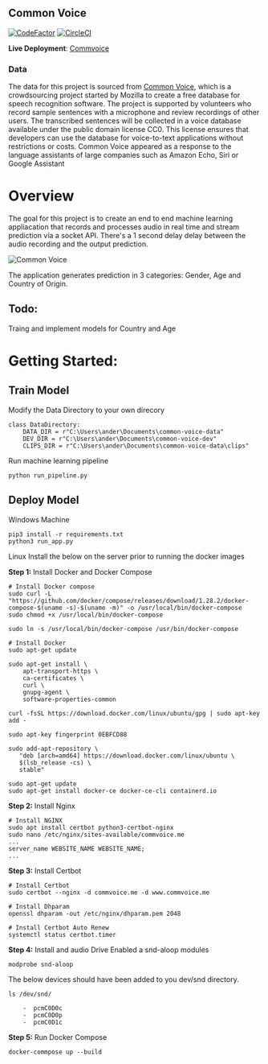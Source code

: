 ## Common Voice
[![CodeFactor](https://www.codefactor.io/repository/github/dachosen1/common-voice/badge)](https://www.codefactor.io/repository/github/dachosen1/common-voice)
[![CircleCI](https://circleci.com/gh/dachosen1/Common-Voice.svg?style=svg)](https://circleci.com/gh/dachosen1/Common-Voice)

**Live Deployment**: [Commvoice](https://commvoice.me/)

### Data  
The data for this project is sourced from [Common Voice](https://commonvoice.mozilla.org/en), which is a crowdsourcing project started by Mozilla to create a free database for speech recognition software. The project is supported by volunteers who record sample sentences with a microphone and review recordings of other users. The transcribed sentences will be collected in a voice database available under the public domain license CC0. This license ensures that developers can use the database for voice-to-text applications without restrictions or costs. Common Voice appeared as a response to the language assistants of large companies such as Amazon Echo, Siri or Google Assistant

# Overview
The goal for this project is to create an end to end machine learning appliacation that records and processes audio in real time and stream prediction via a socket API. There's a 1 second delay delay between the audio recording and the output prediction.

![Common Voice](https://user-images.githubusercontent.com/40616129/107158901-bd05d980-6941-11eb-92b5-12d7c001d5a1.PNG)

The application generates prediction in 3 categories: Gender, Age and Country of Origin. 

## Todo:
Traing and implement models for Country and Age

# Getting Started: 
## Train Model 

Modify the Data Directory to your own direcory 

```
class DataDirectory:
    DATA_DIR = r"C:\Users\ander\Documents\common-voice-data"
    DEV_DIR = r"C:\Users\ander\Documents\common-voice-dev"
    CLIPS_DIR = r"C:\Users\ander\Documents\common-voice-data\clips"
```

Run machine learning pipeline
```
python run_pipeline.py
```
## Deploy Model
Windows Machine 

```
pip3 install -r requirements.txt
python3 run_app.py
```

Linux 
Install the below on the server prior to running the docker images 

**Step 1:** Install Docker and Docker  Compose 

```
# Install Docker compose 
sudo curl -L "https://github.com/docker/compose/releases/download/1.28.2/docker-compose-$(uname -s)-$(uname -m)" -o /usr/local/bin/docker-compose
sudo chmod +x /usr/local/bin/docker-compose

sudo ln -s /usr/local/bin/docker-compose /usr/bin/docker-compose

# Install Docker 
sudo apt-get update

sudo apt-get install \
    apt-transport-https \
    ca-certificates \
    curl \
    gnupg-agent \
    software-properties-common

curl -fsSL https://download.docker.com/linux/ubuntu/gpg | sudo apt-key add -

sudo apt-key fingerprint 0EBFCD88

sudo add-apt-repository \
   "deb [arch=amd64] https://download.docker.com/linux/ubuntu \
   $(lsb_release -cs) \
   stable"

sudo apt-get update
sudo apt-get install docker-ce docker-ce-cli containerd.io
```

**Step 2:** Install Nginx 

```
# Install NGINX 
sudo apt install certbot python3-certbot-nginx
sudo nano /etc/nginx/sites-available/commvoice.me
...
server_name WEBSITE_NAME WEBSITE_NAME;
...

```

**Step 3:** Install Certbot 

```
# Install Certbot 
sudo certbot --nginx -d commvoice.me -d www.commvoice.me

# Install Dhparam 
openssl dhparam -out /etc/nginx/dhparam.pem 2048

# Install Certbot Auto Renew 
systemctl status certbot.timer
```

**Step 4:** Install and audio Drive 
Enabled a snd-aloop modules 

```
modprobe snd-aloop
```
The below devices should have been added to you dev/snd directory.

```
ls /dev/snd/

    -  pcmC0D0c
    -  pcmC0D0p
    -  pcmC0D1c
```

**Step 5:** Run Docker Compose 

```
docker-commpose up --build
```

